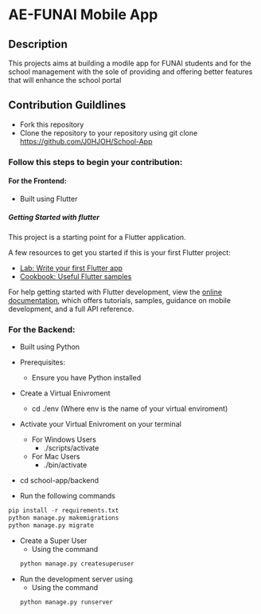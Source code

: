 # AE-FUNAI Mobile App 

## Description
This projects aims at building a modile app for FUNAI students and for the school management with the sole
of providing and offering better features that will enhance the school portal 

## Contribution Guildlines

* Fork this repository
* Clone the repository to your repository using git clone https://github.com/J0HJOH/School-App
###  Follow this steps to begin your contribution:
 #### For the Frontend:
   - Built using Flutter

  ##### Getting Started with flutter

This project is a starting point for a Flutter application.

A few resources to get you started if this is your first Flutter project:

- [Lab: Write your first Flutter app](https://docs.flutter.dev/get-started/codelab)
- [Cookbook: Useful Flutter samples](https://docs.flutter.dev/cookbook)

For help getting started with Flutter development, view the
[online documentation](https://docs.flutter.dev/), which offers tutorials,
samples, guidance on mobile development, and a full API reference.



 ### For the Backend:
- Built using Python
* Prerequisites:
    * Ensure you have Python installed

* Create a Virtual Enivroment 
    * cd ./env (Where env is the name of your virtual enviroment)
* Activate your Virtual Enivroment on your terminal
    * For Windows Users
        * ./scripts/activate
    * For Mac Users
        * ./bin/activate
* cd school-app/backend
* Run the following commands
```py
pip install -r requirements.txt
python manage.py makemigrations
python manage.py migrate

```
* Create a Super User
    * Using the command
    ```py
    python manage.py createsuperuser
    ```
* Run the development server using
    * Using the command
    ```py
    python manage.py runserver
    ```
